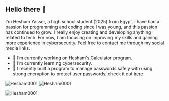 ## Hello there 👋

I'm Hesham Yasser, a high school student (2025) from Egypt. I have had a passion for programming and coding since I was young, and this passion has continued to grow. I really enjoy creating and developing anything related to tech. For now, I am focusing on improving my skills and gaining more experience in cybersecurity. Feel free to contact me through my social media links.

- 🔭 I’m currently working on Hesham's Calculator program.
- 🌱 I’m currently learning cybersecurity.
- 🌟 I recently built a program to manage passwords safely with using strong encryption to protect user passwords, check it out [here](https://github.com/Hesham0001/h-vault/)

<p align="left">
  <img src="https://github-readme-stats.vercel.app/api?username=Hesham0001&show_icons=true&locale=en" alt="Hesham0001" />
  <img src="https://github-readme-stats.vercel.app/api/top-langs?username=Hesham0001&show_icons=true&locale=en&layout=compact" alt="Hesham0001" />
</p>
<p align="left"> <img src="https://komarev.com/ghpvc/?username=Hesham0001&label=Profile%20views&color=0e75b6&style=flat" alt="Hesham0001" /> </p>


<!--
### 🛠️ Languages & Tools
<p>
  <img src="https://skillicons.dev/icons?i=python,flask,git,linux,vscode" />
</p>
-->


<!--
**Hesham0001/Hesham0001** is a ✨ _special_ ✨ repository because its `README.md` (this file) appears on your GitHub profile.

Here are some ideas to get you started:

- 🔭 I’m currently working on ...
- 🌱 I’m currently learning ...
- 👯 I’m looking to collaborate on ...
- 🤔 I’m looking for help with ...
- 💬 Ask me about ...
- 📫 How to reach me: ...
- 😄 Pronouns: ...
- ⚡ Fun fact: ...
-->
